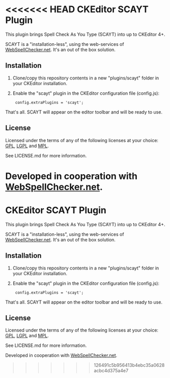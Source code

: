 <<<<<<< HEAD
CKEditor SCAYT Plugin
=====================

This plugin brings Spell Check As You Type (SCAYT) into up to CKEditor 4+.

SCAYT is a "installation-less", using the web-services of [WebSpellChecker.net](http://www.webspellchecker.net/). It's an out of the box solution.

Installation
------------

1. Clone/copy this repository contents in a new "plugins/scayt" folder in your CKEditor installation.
2. Enable the "scayt" plugin in the CKEditor configuration file (config.js):

        config.extraPlugins = 'scayt';

That's all. SCAYT will appear on the editor toolbar and will be ready to use.

License
-------

Licensed under the terms of any of the following licenses at your choice: [GPL](http://www.gnu.org/licenses/gpl.html), [LGPL](http://www.gnu.org/licenses/lgpl.html) and [MPL](http://www.mozilla.org/MPL/MPL-1.1.html).

See LICENSE.md for more information.

Developed in cooperation with [WebSpellChecker.net](http://www.webspellchecker.net/).
=======
CKEditor SCAYT Plugin
=====================

This plugin brings Spell Check As You Type (SCAYT) into up to CKEditor 4+.

SCAYT is a "installation-less", using the web-services of [WebSpellChecker.net](http://www.webspellchecker.net/). It's an out of the box solution.

Installation
------------

1. Clone/copy this repository contents in a new "plugins/scayt" folder in your CKEditor installation.
2. Enable the "scayt" plugin in the CKEditor configuration file (config.js):

        config.extraPlugins = 'scayt';

That's all. SCAYT will appear on the editor toolbar and will be ready to use.

License
-------

Licensed under the terms of any of the following licenses at your choice: [GPL](http://www.gnu.org/licenses/gpl.html), [LGPL](http://www.gnu.org/licenses/lgpl.html) and [MPL](http://www.mozilla.org/MPL/MPL-1.1.html).

See LICENSE.md for more information.

Developed in cooperation with [WebSpellChecker.net](http://www.webspellchecker.net/).
>>>>>>> 126491c5b956413b4ebc35a0628acbc4d375a4e7
